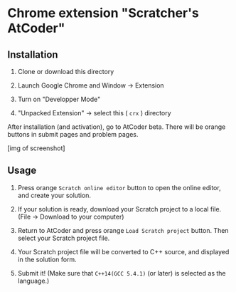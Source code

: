 # Chrome extension "Scratcher's AtCoder"


## Installation

1. Clone or download this directory

2. Launch Google Chrome and Window -> Extension

3. Turn on "Developper Mode"

4. "Unpacked Extension" -> select this ( `crx` ) directory

After installation (and activation), go to AtCoder beta.
There will be orange buttons in submit pages and problem pages.

[img of screenshot]

## Usage

1. Press orange `Scratch online editor` button to open the online editor, and create your solution.

2. If your solution is ready, download your Scratch project to a local file. (File -> Download to your computer)

3. Return to AtCoder and press orange `Load Scratch project` button. Then select your Scratch project file.

4. Your Scratch project file will be converted to C++ source, and displayed in the solution form.

5. Submit it! (Make sure that `C++14(GCC 5.4.1)` (or later) is selected as the language.)
